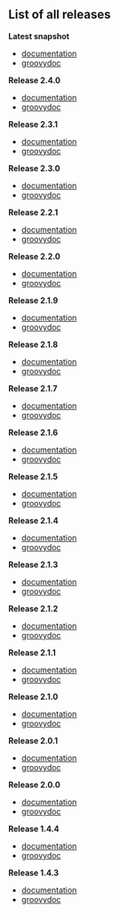 
## List of all releases ##

**Latest snapshot**
- [documentation](http://badass-jlink-plugin.beryx.org/snapshots/latest)
- [groovydoc](http://badass-jlink-plugin.beryx.org/snapshots/latest/groovydoc)

**Release 2.4.0**
  - [documentation](http://badass-jlink-plugin.beryx.org/releases/2.4.0)
  - [groovydoc](http://badass-jlink-plugin.beryx.org/releases/2.4.0/groovydoc)

**Release 2.3.1**
  - [documentation](http://badass-jlink-plugin.beryx.org/releases/2.3.1)
  - [groovydoc](http://badass-jlink-plugin.beryx.org/releases/2.3.1/groovydoc)

**Release 2.3.0**
  - [documentation](http://badass-jlink-plugin.beryx.org/releases/2.3.0)
  - [groovydoc](http://badass-jlink-plugin.beryx.org/releases/2.3.0/groovydoc)

**Release 2.2.1**
  - [documentation](http://badass-jlink-plugin.beryx.org/releases/2.2.1)
  - [groovydoc](http://badass-jlink-plugin.beryx.org/releases/2.2.1/groovydoc)

**Release 2.2.0**
  - [documentation](http://badass-jlink-plugin.beryx.org/releases/2.2.0)
  - [groovydoc](http://badass-jlink-plugin.beryx.org/releases/2.2.0/groovydoc)

**Release 2.1.9**
  - [documentation](http://badass-jlink-plugin.beryx.org/releases/2.1.9)
  - [groovydoc](http://badass-jlink-plugin.beryx.org/releases/2.1.9/groovydoc)

**Release 2.1.8**
  - [documentation](http://badass-jlink-plugin.beryx.org/releases/2.1.8)
  - [groovydoc](http://badass-jlink-plugin.beryx.org/releases/2.1.8/groovydoc)

**Release 2.1.7**
  - [documentation](http://badass-jlink-plugin.beryx.org/releases/2.1.7)
  - [groovydoc](http://badass-jlink-plugin.beryx.org/releases/2.1.7/groovydoc)

**Release 2.1.6**
  - [documentation](http://badass-jlink-plugin.beryx.org/releases/2.1.6)
  - [groovydoc](http://badass-jlink-plugin.beryx.org/releases/2.1.6/groovydoc)

**Release 2.1.5**
  - [documentation](http://badass-jlink-plugin.beryx.org/releases/2.1.5)
  - [groovydoc](http://badass-jlink-plugin.beryx.org/releases/2.1.5/groovydoc)

**Release 2.1.4**
  - [documentation](http://badass-jlink-plugin.beryx.org/releases/2.1.4)
  - [groovydoc](http://badass-jlink-plugin.beryx.org/releases/2.1.4/groovydoc)

**Release 2.1.3**
  - [documentation](http://badass-jlink-plugin.beryx.org/releases/2.1.3)
  - [groovydoc](http://badass-jlink-plugin.beryx.org/releases/2.1.3/groovydoc)

**Release 2.1.2**
  - [documentation](http://badass-jlink-plugin.beryx.org/releases/2.1.2)
  - [groovydoc](http://badass-jlink-plugin.beryx.org/releases/2.1.2/groovydoc)

**Release 2.1.1**
  - [documentation](http://badass-jlink-plugin.beryx.org/releases/2.1.1)
  - [groovydoc](http://badass-jlink-plugin.beryx.org/releases/2.1.1/groovydoc)

**Release 2.1.0**
  - [documentation](http://badass-jlink-plugin.beryx.org/releases/2.1.0)
  - [groovydoc](http://badass-jlink-plugin.beryx.org/releases/2.1.0/groovydoc)

**Release 2.0.1**
  - [documentation](http://badass-jlink-plugin.beryx.org/releases/2.0.1)
  - [groovydoc](http://badass-jlink-plugin.beryx.org/releases/2.0.1/groovydoc)

**Release 2.0.0**
  - [documentation](http://badass-jlink-plugin.beryx.org/releases/2.0.0)
  - [groovydoc](http://badass-jlink-plugin.beryx.org/releases/2.0.0/groovydoc)

**Release 1.4.4**
  - [documentation](http://badass-jlink-plugin.beryx.org/releases/1.4.4)
  - [groovydoc](http://badass-jlink-plugin.beryx.org/releases/1.4.4/groovydoc)

**Release 1.4.3**
  - [documentation](http://badass-jlink-plugin.beryx.org/releases/1.4.3)
  - [groovydoc](http://badass-jlink-plugin.beryx.org/releases/1.4.3/groovydoc)


